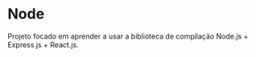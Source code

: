 # Node
Projeto focado em aprender a usar a biblioteca de compilação Node.js + Express.js + React.js.
